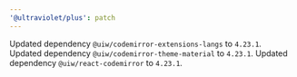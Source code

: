 ```yaml
---
'@ultraviolet/plus': patch
---
```


Updated dependency `@uiw/codemirror-extensions-langs` to `4.23.1`.
Updated dependency `@uiw/codemirror-theme-material` to `4.23.1`.
Updated dependency `@uiw/react-codemirror` to `4.23.1`.
